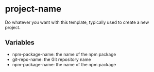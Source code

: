 # project-name

Do whatever you want with this template, typically used to create a new project.

## Variables

- npm-package-name: the name of the npm package
- git-repo-name: the Git repository name
- npm-package-name: the name of the npm package
